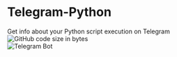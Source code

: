 # Telegram-Python
Get info about your Python script execution on Telegram  
![GitHub code size in bytes](https://img.shields.io/github/languages/code-size/sid-r-singh/telegram-python?color=brightgreen&logo=github&style=for-the-badge)  
![Telegram Bot](https://img.shields.io/static/v1?label=Telegram&color=brightgreen&logo=telegram&style=for-the-badge)  
